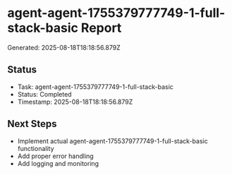 # agent-agent-1755379777749-1-full-stack-basic Report

Generated: 2025-08-18T18:18:56.879Z

## Status
- Task: agent-agent-1755379777749-1-full-stack-basic
- Status: Completed
- Timestamp: 2025-08-18T18:18:56.879Z

## Next Steps
- Implement actual agent-agent-1755379777749-1-full-stack-basic functionality
- Add proper error handling
- Add logging and monitoring
